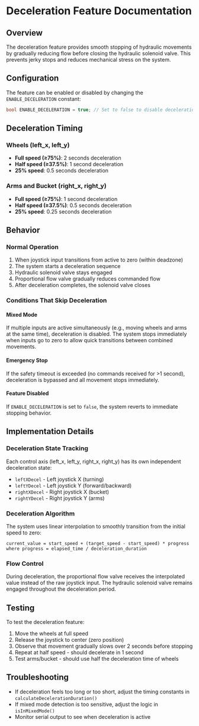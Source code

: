 # Deceleration Feature Documentation

## Overview
The deceleration feature provides smooth stopping of hydraulic movements by gradually reducing flow before closing the hydraulic solenoid valve. This prevents jerky stops and reduces mechanical stress on the system.

## Configuration
The feature can be enabled or disabled by changing the `ENABLE_DECELERATION` constant:
```cpp
bool ENABLE_DECELERATION = true; // Set to false to disable deceleration
```

## Deceleration Timing

### Wheels (left_x, left_y)
- **Full speed (≥75%)**: 2 seconds deceleration
- **Half speed (≥37.5%)**: 1 second deceleration
- **25% speed**: 0.5 seconds deceleration

### Arms and Bucket (right_x, right_y)
- **Full speed (≥75%)**: 1 second deceleration
- **Half speed (≥37.5%)**: 0.5 seconds deceleration
- **25% speed**: 0.25 seconds deceleration

## Behavior

### Normal Operation
1. When joystick input transitions from active to zero (within deadzone)
2. The system starts a deceleration sequence
3. Hydraulic solenoid valve stays engaged
4. Proportional flow valve gradually reduces commanded flow
5. After deceleration completes, the solenoid valve closes

### Conditions That Skip Deceleration

#### Mixed Mode
If multiple inputs are active simultaneously (e.g., moving wheels and arms at the same time), deceleration is disabled. The system stops immediately when inputs go to zero to allow quick transitions between combined movements.

#### Emergency Stop
If the safety timeout is exceeded (no commands received for >1 second), deceleration is bypassed and all movement stops immediately.

#### Feature Disabled
If `ENABLE_DECELERATION` is set to `false`, the system reverts to immediate stopping behavior.

## Implementation Details

### Deceleration State Tracking
Each control axis (left_x, left_y, right_x, right_y) has its own independent deceleration state:
- `leftXDecel` - Left joystick X (turning)
- `leftYDecel` - Left joystick Y (forward/backward)
- `rightXDecel` - Right joystick X (bucket)
- `rightYDecel` - Right joystick Y (arms)

### Deceleration Algorithm
The system uses linear interpolation to smoothly transition from the initial speed to zero:
```
current_value = start_speed + (target_speed - start_speed) * progress
where progress = elapsed_time / deceleration_duration
```

### Flow Control
During deceleration, the proportional flow valve receives the interpolated value instead of the raw joystick input. The hydraulic solenoid valve remains engaged throughout the deceleration period.

## Testing
To test the deceleration feature:
1. Move the wheels at full speed
2. Release the joystick to center (zero position)
3. Observe that movement gradually slows over 2 seconds before stopping
4. Repeat at half speed - should decelerate in 1 second
5. Test arms/bucket - should use half the deceleration time of wheels

## Troubleshooting
- If deceleration feels too long or too short, adjust the timing constants in `calculateDecelerationDuration()`
- If mixed mode detection is too sensitive, adjust the logic in `isInMixedMode()`
- Monitor serial output to see when deceleration is active
